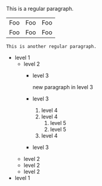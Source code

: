 This is a regular paragraph.

<table>
    <tr>
        <td>Foo</td>
        <td>Foo</td>
        <td>Foo</td>
    </tr>
    <tr>
        <td>Foo</td>
        <td>Foo</td>
        <td>Foo</td>
    </tr>
</table>

    This is another regular paragraph.

- level 1
    - level 2
        - level 3

            new paragraph in level 3
        - level 3
            1. level 4
            1. level 4
                1. level 5
                1. level 5
            1. level 4
        - level 3
    - level 2
    - level 2
    - level 2
- level 1
